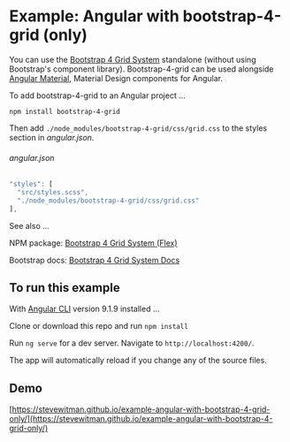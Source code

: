 # Example: Angular with bootstrap-4-grid (only)

You can use the [Bootstrap 4 Grid System](https://getbootstrap.com/docs/4.0/layout/grid/) standalone (without using Bootstrap's component library). Bootstrap-4-grid can be used alongside [Angular Material](https://material.angular.io), Material Design components for Angular.

To add bootstrap-4-grid to an Angular project ...

```
npm install bootstrap-4-grid
```

Then add `./node_modules/bootstrap-4-grid/css/grid.css` to the styles section in *angular.json*.

###### angular.json
```js
"styles": [
  "src/styles.scss",
  "./node_modules/bootstrap-4-grid/css/grid.css"
],
```

See also ...

NPM package: [Bootstrap 4 Grid System (Flex)](https://www.npmjs.com/package/bootstrap-4-grid)


Bootstrap docs: [Bootstrap 4 Grid System Docs](https://getbootstrap.com/docs/4.0/layout/grid/)

## To run this example

With [Angular CLI](https://github.com/angular/angular-cli) version 9.1.9 installed ...

Clone or download this repo and run `npm install`

Run `ng serve` for a dev server. Navigate to `http://localhost:4200/`. 

The app will automatically reload if you change any of the source files.

## Demo

[https://stevewitman.github.io/example-angular-with-bootstrap-4-grid-only/](https://stevewitman.github.io/example-angular-with-bootstrap-4-grid-only/)
